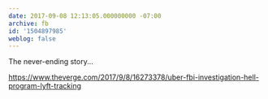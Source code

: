 ```yaml
---
date: 2017-09-08 12:13:05.000000000 -07:00
archive: fb
id: '1504897985'
weblog: false
---
```


The never-ending story...

https://www.theverge.com/2017/9/8/16273378/uber-fbi-investigation-hell-program-lyft-tracking
